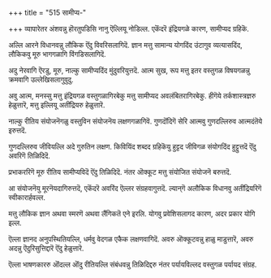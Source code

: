+++
title = "515 सामीप्य-"

+++
व्यापारेतर अंशवन्नु हॊरतुपडिसि नानु ऎल्लियू नोडिल्ल. एकॆंदरॆ इंद्रियगळे कारण, सामीप्यद ग्रहिकॆ.

अल्लि आरने विधानवन्नु लौकिक ऎंदु विवरिसलागिदॆ. ज्ञान मत्तु सामान्य योगदिंद उंटागुव व्यत्यासदिंद, लौकिकवु मूरु भागगळागि विंगडिसलागिदॆ.

अदु नेरवागि ऎरडु, मूरु, नाल्कु सामीप्यदिंद मुंदुवरियुत्तदॆ. आत्म सुख, रूप मत्तु इतर वस्तुगळ विषयगळन्नु क्रमवागि उल्लेखिसलागुवुदु.

अवु आत्म, मनस्सु मत्तु इंद्रियगळ वस्तुगळागिरबेकु मत्तु सामीप्यद अवलंबितरागिरबेकु. हीगॆये तर्कशास्त्रज्ञरु हेळुत्तारॆ, मत्तु इल्लियू अतींद्रियरु हेळुत्तारॆ.

नाल्कु रीतिय संयोजनॆगळु वस्तुविन संयोजनॆय लक्षणगळागिवॆ. गुणदॊंदिगॆ सेरि आत्मवु गुणदल्लिरुव आत्मदंतॆये इरुत्तदॆ.

गुणदल्लिरुव जीवियल्लि अदे गुरुतिन लक्षण. किवियिंद शब्दद ग्रहिकॆयु हुट्टद जीविगळ संयोगदिंद हुट्टुत्तदॆ ऎंदु अवरिगॆ तिळिदिदॆ.

प्रभाकररिगॆ मूरु रीतिय सामीप्यविदॆ ऎंदु तिळिदिदॆ. नंतर ऒक्कूट मत्तु संयोजित संयोजनॆ बरुत्तदॆ.

आ संयोजनॆयु मूरनॆयदागिरुत्तदॆ, एकॆंदरॆ अवरिंद ऎल्लर संग्रहवागुत्तदॆ. ल्यान्‌गॆ अलौकिक विधानवु अतींद्रियरिगॆ स्वीकारार्हवल्ल.

मत्तु लौकिक ज्ञान अथवा स्मरणॆ अथवा लैंगिकतॆ एने इरलि. योगवु प्रवेशिसलागद कारण, अदर प्रकार योगि इल्ल.

ऎल्ला ज्ञानद अनुपस्थितियल्लि, धर्मवु वेदगळ एकैक लक्षणवागिदॆ. अवरु ऒक्कूटवन्नु हाळु माडुत्तारॆ, अवरु अदन्नु ऎदुरिसुत्तिद्दारॆ ऎंदु हेळुत्तारॆ.

ऎल्ला भाषणकाररु ऒंदल्ल ऒंदु रीतियल्लि संबंधवन्नु तिळिदिद्दरु नंतर पर्यायविल्लद वस्तुगळ पर्यायद संग्रह.

